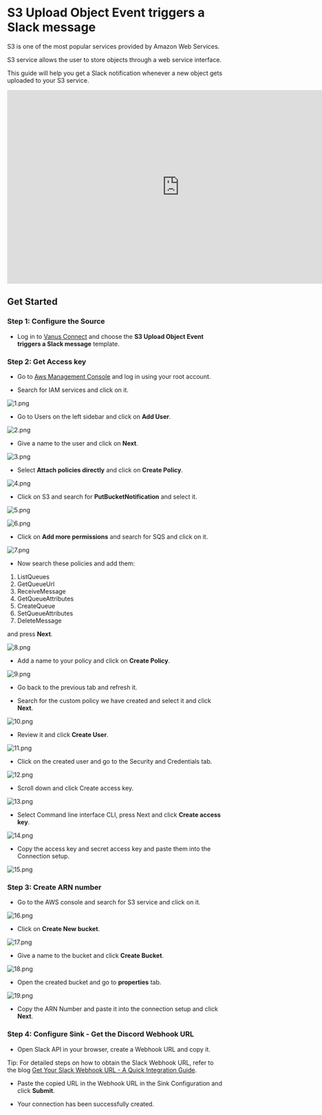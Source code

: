 # S3 Upload Object Event triggers a Slack message

S3 is one of the most popular services provided by Amazon Web Services.

S3 service allows the user to store objects through a web service interface.

This guide will help you get a Slack notification whenever a new object gets uploaded to your S3 service.

<iframe width="800" height="450" src="https://www.youtube.com/embed/PwZg2PXHMgs" title="YouTube video player" frameBorder="0" allowFullScreen={true} allow="accelerometer; autoplay; clipboard-write; encrypted-media; gyroscope; picture-in-picture; web-share"></iframe>

## Get Started

### Step 1: Configure the Source

- Log in to [Vanus Connect](https://cloud.vanus.ai/) and choose the **S3 Upload Object Event triggers a Slack message** template.

### Step 2: Get Access key

- Go to [Aws Management Console](https://aws.amazon.com/) and log in using your root account.

- Search for IAM services and click on it.

![1.png](imgs/aws-bucket-discord-1.PNG)

- Go to Users on the left sidebar and click on **Add User**.

![2.png](imgs/aws-bucket-discord-2.PNG)

- Give a name to the user and click on **Next**.

![3.png](imgs/aws-bucket-discord-3.PNG)

- Select **Attach policies directly** and click on **Create Policy**.

![4.png](imgs/aws-bucket-discord-4.PNG)

- Click on S3 and search for **PutBucketNotification** and select it.

![5.png](imgs/aws-bucket-discord-5.PNG)

![6.png](imgs/aws-bucket-discord-6.PNG)

- Click on **Add more permissions** and search for SQS and click on it.

![7.png](imgs/aws-bucket-discord-7.PNG)

- Now search these policies and add them:

1. ListQueues
2. GetQueueUrl
3. ReceiveMessage
4. GetQueueAttributes
5. CreateQueue
6. SetQueueAttributes
7. DeleteMessage

and press **Next**.

![8.png](imgs/aws-bucket-discord-8.PNG)

- Add a name to your policy and click on **Create Policy**.

![9.png](imgs/aws-bucket-discord-9.PNG)

- Go back to the previous tab and refresh it.

- Search for the custom policy we have created and select it and click **Next**.

![10.png](imgs/aws-bucket-discord-10.PNG)

- Review it and click **Create User**.

![11.png](imgs/aws-bucket-discord-11.PNG)

- Click on the created user and go to the Security and Credentials tab.

![12.png](imgs/aws-bucket-discord-12.PNG)

- Scroll down and click Create access key.

![13.png](imgs/aws-bucket-discord-13.PNG)

- Select Command line interface CLI, press Next and click **Create access key**.

![14.png](imgs/aws-bucket-discord-14.PNG)

- Copy the access key and secret access key and paste them into the Connection setup.

![15.png](imgs/aws-bucket-discord-15.PNG)

### Step 3: Create ARN number

- Go to the AWS console and search for S3 service and click on it.

![16.png](imgs/aws-bucket-discord-16.PNG)

- Click on **Create New bucket**.

![17.png](imgs/aws-bucket-discord-17.PNG)

- Give a name to the bucket and click **Create Bucket**.

![18.png](imgs/aws-bucket-discord-18.PNG)

- Open the created bucket and go to **properties** tab.

![19.png](imgs/aws-bucket-discord-19.PNG)

- Copy the ARN Number and paste it into the connection setup and click **Next**.

### Step 4: Configure Sink - Get the Discord Webhook URL

- Open Slack API in your browser, create a Webhook URL and copy it.

Tip: For detailed steps on how to obtain the Slack Webhook URL, refer to the blog [Get Your Slack Webhook URL - A Quick Integration Guide](https://www.vanus.ai/blog/get-your-slack-webhook-url/).

- Paste the copied URL in the Webhook URL in the Sink Configuration and click **Submit**.

- Your connection has been successfully created.
